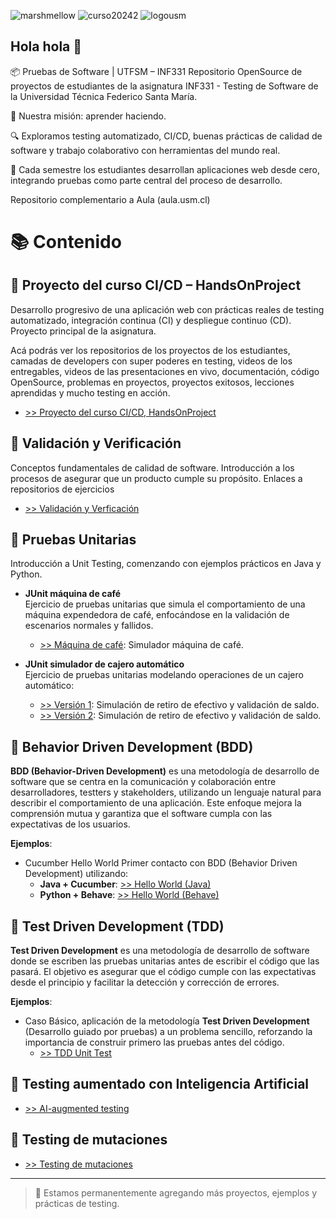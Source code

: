 ![marshmellow](https://github.com/Pruebas-de-Software/HandsOnProject/blob/main/material/marshmellow.png)
![curso20242](https://github.com/Pruebas-de-Software/HandsOnProject/blob/main/material/curso20232.png)
![logousm](https://github.com/Pruebas-de-Software/HandsOnProject/blob/main/material/logoUSM.png)

## Hola hola 👋

📦 Pruebas de Software | UTFSM – INF331
Repositorio OpenSource de proyectos de estudiantes de la asignatura INF331 - Testing de Software de la Universidad Técnica Federico Santa María.

🎯 Nuestra misión: aprender haciendo.

🔍 Exploramos testing automatizado, CI/CD, buenas prácticas de calidad de software y trabajo colaborativo con herramientas del mundo real.

🚀 Cada semestre los estudiantes desarrollan aplicaciones web desde cero, integrando pruebas como parte central del proceso de desarrollo.

Repositorio complementario a Aula (aula.usm.cl)

# 📚 Contenido

## 🔹 Proyecto del curso CI/CD – HandsOnProject
Desarrollo progresivo de una aplicación web con prácticas reales de testing automatizado, integración continua (CI) y despliegue continuo (CD). Proyecto principal de la asignatura.

Acá podrás ver los repositorios de los proyectos de los estudiantes, camadas de developers con super poderes en testing, videos de los entregables, videos de las presentaciones en vivo, documentación, código OpenSource, problemas en proyectos, proyectos exitosos, lecciones aprendidas y mucho testing en acción.

- [>> Proyecto del curso CI/CD, HandsOnProject](https://github.com/Pruebas-de-Software/HandsOnProject)

## 🔹 Validación y Verificación
Conceptos fundamentales de calidad de software. Introducción a los procesos de asegurar que un producto cumple su propósito. 
Enlaces a repositorios de ejercicios

- [>> Validación y Verficación](https://github.com/Pruebas-de-Software/VerificacionVsValidacion)


## 🔹 Pruebas Unitarias
Introducción a Unit Testing, comenzando con ejemplos prácticos en Java y Python.

- **JUnit máquina de café**  
  Ejercicio de pruebas unitarias que simula el comportamiento de una máquina expendedora de café, enfocándose en la validación de escenarios normales y fallidos.

  - [>> Máquina de café](https://github.com/Pruebas-de-Software/JUnit-Maquina-de-cafe): Simulador máquina de café.

- **JUnit simulador de cajero automático**  
  Ejercicio de pruebas unitarias modelando operaciones de un cajero automático:
  
  - [>> Versión 1](https://github.com/Pruebas-de-Software/JUnit-Retiro-Deposito-Cuenta-Bancaria): Simulación de retiro de efectivo y validación de saldo.
  - [>> Versión 2](https://github.com/Pruebas-de-Software/JUnit-Retiros-y-Depositos): Simulación de retiro de efectivo y validación de saldo.


## 🔹 Behavior Driven Development (BDD)
**BDD (Behavior-Driven Development)** es una metodología de desarrollo de software que se centra en la comunicación y colaboración entre desarrolladores, testters y stakeholders, utilizando un lenguaje natural para describir el comportamiento de una aplicación. Este enfoque mejora la comprensión mutua y garantiza que el software cumpla con las expectativas de los usuarios. 

**Ejemplos**:

- Cucumber Hello World Primer contacto con BDD (Behavior Driven Development) utilizando: 
  -  **Java + Cucumber**: [>> Hello World (Java)](https://github.com/Pruebas-de-Software/Cucumber-hello-world)
  -  **Python + Behave**: [>> Hello World (Behave)](https://github.com/Pruebas-de-Software/Behave-hello-world)


## 🔹 Test Driven Development (TDD) 
**Test Driven Development** es una metodología de desarrollo de software donde se escriben las pruebas unitarias antes de escribir el código que las pasará. El objetivo es asegurar que el código cumple con las expectativas desde el principio y facilitar la detección y corrección de errores. 

**Ejemplos**:

- Caso Básico, aplicación de la metodología **Test Driven Development** (Desarrollo guiado por pruebas) a un problema sencillo, reforzando la importancia de construir primero las pruebas antes del código.
   - [>> TDD Unit Test](https://github.com/Pruebas-de-Software/Unittest-Basico)


## 🔹 Testing aumentado con Inteligencia Artificial

- [>> AI-augmented testing](#)

## 🔹 Testing de mutaciones

- [>> Testing de mutaciones](#)

---

> 🚧 Estamos permanentemente agregando más proyectos, ejemplos y prácticas de testing.

